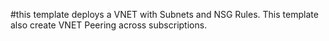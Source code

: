 #this template deploys a VNET with Subnets and NSG Rules. This template also create VNET Peering across subscriptions. 